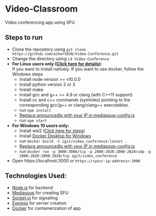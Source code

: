 # Video-Classroom
Video conferencing app using SFU

## Steps to run
* Clone the repository using ```git clone https://github.com/azhar1038/Video-Conference.git```
* Change the directory using ```cd Video-Conference```
* **For Linux users only ([Click here for details](https://mediasoup.org/documentation/v3/mediasoup/installation/#linux-osx-and-any-nix-system)):**  
  If you want to install natively. If you want to use docker, follow the Windows steps
  - Install node version >= v10.0.0
  - Install python version 2 or 3
  - Install make
  - Install gcc and g++ >= 4.9 or clang (with C++11 support)
  - Install cc and c++ commands (symlinks) pointing to the corresponding gcc/g++ or clang/clang++ executables.
  - run ```npm install```
  - [Replace announcedIp with your IP in mediasoup-config.js](https://github.com/mdazharuddin1011999/Video-Classroom/blob/f232952d37887d5b30b69b7d13749485c2f76845/mediasoup-config.js#L105)
  - run ```npm start```
* **For Windows 10 users only:**
  - Install wsl2 ([Click here for steps](https://docs.microsoft.com/en-us/windows/wsl/install-win10))
  - Install [Docker Desktop for Windows](https://hub.docker.com/editions/community/docker-ce-desktop-windows)
  - run ```docker build -t igit/video_conference:latest .```
  - [Replace announcedIp with your IP in mediasoup-config.js](https://github.com/mdazharuddin1011999/Video-Classroom/blob/f232952d37887d5b30b69b7d13749485c2f76845/mediasoup-config.js#L105)
  - run ```docker run -p 3000:3000/tcp -p 2000-2020:2000-2020/udp -p 2000-2020:2000-2020/tcp igit/video_conference```
* Open https://localhost:3000 or ```https://<your-ip-address>:3000```
  
## Technologies Used:
* [Node.js](https://nodejs.org/en/) for backend
* [Mediasoup](https://mediasoup.org/) for creating SFU
* [Socket.io](https://socket.io/) for signalling
* [Express](https://expressjs.com/) for server creation
* [Docker](https://www.docker.com/) for containerization of app
  
